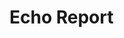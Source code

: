 # Echo Report

<!-- ocirun python3 echo.py oui non -->
<!-- ocirun python3 echo.py another echo for fun -->
<!-- ocirun yes 42 | head -n4 | sed -z "s/\n/  \n/g" -->

